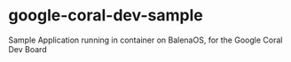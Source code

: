 # google-coral-dev-sample
Sample Application running in container on BalenaOS, for the Google Coral Dev Board
